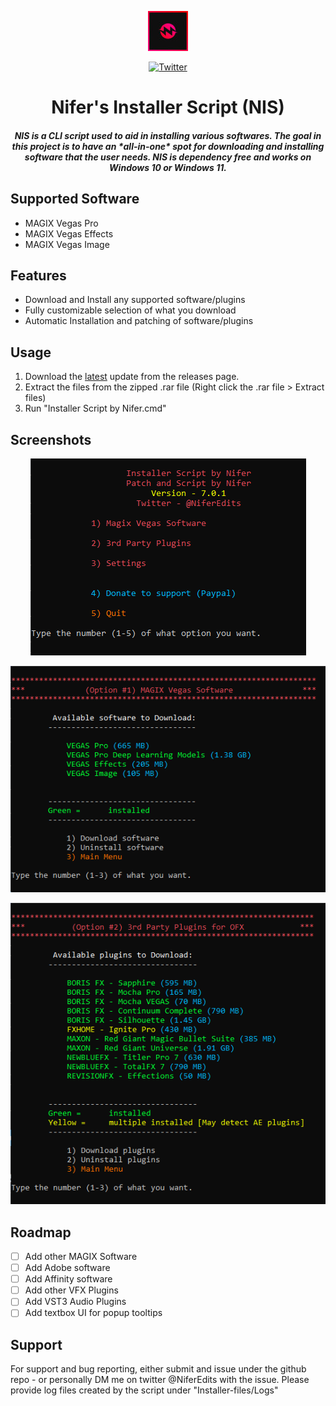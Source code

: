<p align="center">
  <img src="https://github.com/ItsNifer/Nifer-Installer-Script/blob/4f67702b11829893a4a78e5a30ae3ab1ccabb8be/imgs/Nifer%20AVI%20square%20border.jpg" alt="Nifer's Logo"/>
</p>
<p align="center">
  <a href="https://twitter.com/NiferEdits"><img alt="Twitter" src="https://img.shields.io/badge/twitter-1DA1F2?style=for-the-badge&logo=twitter&logoColor=white"></a>
</p>
<h1 align="center">Nifer's Installer Script (NIS)</h1>
<h5 align="center">NIS is a CLI script used to aid in installing various softwares. The goal in this project is to have an *all-in-one* spot for downloading and installing software that the user needs. NIS is dependency free and works on Windows 10 or Windows 11.                                                                                  </p>
</h5>

## Supported Software
- MAGIX Vegas Pro
- MAGIX Vegas Effects
- MAGIX Vegas Image

## Features
- Download and Install any supported software/plugins
- Fully customizable selection of what you download
- Automatic Installation and patching of software/plugins

## Usage
1. Download the [latest](https://github.com/ItsNifer/Nifer-Installer-Script/releases/latest) update from the releases page.
2. Extract the files from the zipped .rar file (Right click the .rar file > Extract files)
3. Run "Installer Script by Nifer.cmd"

## Screenshots
<p align="center">
  <img src="https://github.com/ItsNifer/Nifer-Installer-Script/blob/4f67702b11829893a4a78e5a30ae3ab1ccabb8be/imgs/Screenshot_100.png" alt="Screenshot 1"/>
</p>
<p align="center">
  <img src="https://github.com/ItsNifer/Nifer-Installer-Script/blob/4f67702b11829893a4a78e5a30ae3ab1ccabb8be/imgs/Screenshot_101.png" alt="Screenshot 2"/>
</p>
<p align="center">
  <img src="https://github.com/ItsNifer/Nifer-Installer-Script/blob/4f67702b11829893a4a78e5a30ae3ab1ccabb8be/imgs/Screenshot_102.png" alt="Screenshot 3"/>
</p>

## Roadmap
 * [ ] Add other MAGIX Software
 * [ ] Add Adobe software
 * [ ] Add Affinity software
 * [ ] Add other VFX Plugins
 * [ ] Add VST3 Audio Plugins
 * [ ] Add textbox UI for popup tooltips
## Support

For support and bug reporting, either submit and issue under the github repo - or personally DM me on twitter @NiferEdits with the issue. Please provide log files created by the script under "Installer-files/Logs"

